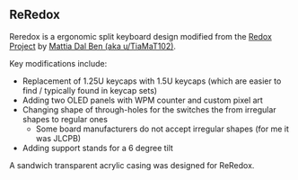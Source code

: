 ## ReRedox

Reredox is a ergonomic split keyboard design modified from the [Redox Project](https://github.com/mattdibi/redox-keyboard) by [Mattia Dal Ben (aka u/TiaMaT102)](mailto:matthewdibi@gmail.com).

Key modifications include:

* Replacement of 1.25U keycaps with 1.5U keycaps (which are easier to find / typically found in keycap sets)
* Adding two OLED panels with WPM counter and custom pixel art
* Changing shape of through-holes for the switches the from irregular shapes to regular ones
  * Some board manufacturers do not accept irregular shapes (for me it was JLCPB)
* Adding support stands for a 6 degree tilt

A sandwich transparent acrylic casing was designed for ReRedox.
